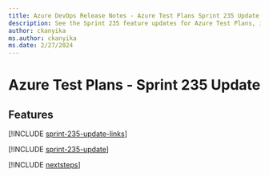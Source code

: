 ```yaml
---
title: Azure DevOps Release Notes - Azure Test Plans Sprint 235 Update
description: See the Sprint 235 feature updates for Azure Test Plans, including next steps.
author: ckanyika
ms.author: ckanyika
ms.date: 2/27/2024
---
```


# Azure Test Plans - Sprint 235 Update

## Features

[!INCLUDE [sprint-235-update-links](../includes/testplans/sprint-235-update-links.md)]

[!INCLUDE [sprint-235-update](../includes/testplans/sprint-235-update.md)]

[!INCLUDE [nextsteps](../includes/nextsteps.md)]